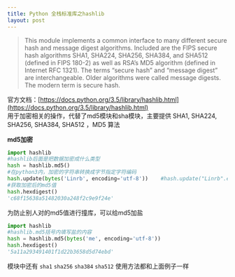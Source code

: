 ```yaml
---
title: Python 全栈标准库之hashlib
layout: post
---
```



> This module implements a common interface to many different secure hash and message digest algorithms. Included are the FIPS secure hash algorithms SHA1, SHA224, SHA256, SHA384, and SHA512 (defined in FIPS 180-2) as well as RSA’s MD5 algorithm (defined in Internet RFC 1321). The terms “secure hash” and “message digest” are interchangeable. Older algorithms were called message digests. The modern term is secure hash.  

官方文档：[https://docs.python.org/3.5/library/hashlib.html](https://docs.python.org/3.5/library/hashlib.html)  
用于加密相关的操作，代替了md5模块和sha模块，主要提供 SHA1, SHA224, SHA256, SHA384, SHA512 ，MD5 算法  

**md5加密**
```python
import hashlib
#hashlib后面是把数据加密成什么类型
hash = hashlib.md5()
#在python3内，加密的字符串转换成字节指定字符编码
hash.update(bytes('Linrb', encoding='utf-8'))    #hash.update("Linrb".encoding('utf-8'))
#获取加密后的md5值
hash.hexdigest()
'c68f15638a51482030a248f2c9e9f24e'
```
为防止别人对的md5值进行撞库，可以给md5加盐
```python
import hashlib
#hashlib.md5括号内填写盐的内容
hash = hashlib.md5(bytes('me', encoding='utf-8'))
hash.hexdigest()
'5a11a293491401f1d22b3658d5d74ebd'
```
模块中还有 `sha1` `sha256` `sha384` `sha512` 使用方法都和上面例子一样  
